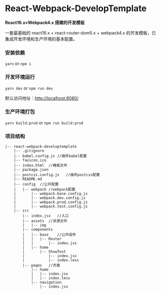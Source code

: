 # React-Webpack-DevelopTemplate

**React16.x+Webpack4.x 搭建的开发模板**

一套最基础的 react16.x + react-router-dom5.x + webpack4.x 的开发模板，已集成开发环境和生产环境的基本配置。

### 安装依赖

`yarn` or `npm i`

### 开发环境运行

`yarn dev` or `npm run dev`

默认访问地址：<http://localhost:8080/>

### 生产环境打包

`yarn build:prod` or `npm run build:prod`

### 项目结构
```
|-- react-webpack-developtemplate
    |-- .gitignore
    |-- babel.config.js //插件babel配置
    |-- favicon.ico
    |-- index.html  //模板文件
    |-- package.json
    |-- postcss.config.js   //插件postcss配置
    |-- README.md
    |-- config  //公共配置
    |   |-- webpack //webpack配置
    |       |-- webpack.base.config.js
    |       |-- webpack.dev.config.js
    |       |-- webpack.prod.config.js
    |       |-- webpack.test.config.js
    |-- src
        |-- index.jsx   //入口
        |-- assets  //资源文件
        |   |-- img
        |-- components
        |   |-- base    //公共组件
        |   |   |-- Router
        |   |       |-- index.jsx
        |   |-- home
        |       |-- ShowText
        |           |-- index.jsx
        |           |-- index.less
        |-- pages	//页面
            |-- home
            |   |-- index.jsx
            |   |-- index.less
            |-- navigation
                |-- index.jsx
```
